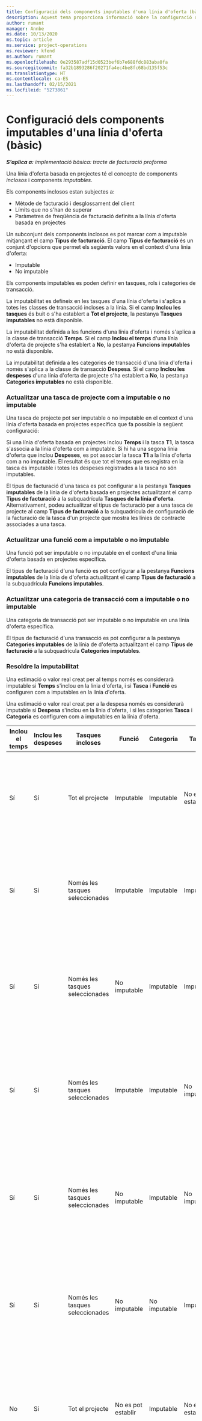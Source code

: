 ```yaml
---
title: Configuració dels components imputables d'una línia d'oferta (bàsic)
description: Aquest tema proporciona informació sobre la configuració de components imputables i no imputables en una línia d'oferta basada en el projecte.
author: rumant
manager: Annbe
ms.date: 10/13/2020
ms.topic: article
ms.service: project-operations
ms.reviewer: kfend
ms.author: rumant
ms.openlocfilehash: 0e293587adf15d0523bef6b7e688fdc883aba0fa
ms.sourcegitcommit: fa32b1893286f20271fa4ec4be8fc68bd135f53c
ms.translationtype: HT
ms.contentlocale: ca-ES
ms.lasthandoff: 02/15/2021
ms.locfileid: "5273861"
---
```

# <a name="configure-the-chargeable-components-of-a-quote-line---lite"></a>Configuració dels components imputables d'una línia d'oferta (bàsic)

_**S'aplica a:** implementació bàsica: tracte de facturació proforma_

Una línia d'oferta basada en projectes té el concepte de components *inclosos* i components *imputables*.

Els components inclosos estan subjectes a:

  - Mètode de facturació i desglossament del client
  - Límits que no s'han de superar 
  - Paràmetres de freqüència de facturació definits a la línia d'oferta basada en projectes

Un subconjunt dels components inclosos es pot marcar com a imputable mitjançant el camp **Tipus de facturació**. El camp **Tipus de facturació** és un conjunt d'opcions que permet els següents valors en el context d'una línia d'oferta:

  - Imputable
  - No imputable

Els components imputables es poden definir en tasques, rols i categories de transacció.

La imputabilitat es defineix en les tasques d'una línia d'oferta i s'aplica a totes les classes de transacció incloses a la línia. Si el camp **Inclou les tasques** és buit o s'ha establert a **Tot el projecte**, la pestanya **Tasques imputables** no està disponible.

La imputabilitat definida a les funcions d'una línia d'oferta i només s'aplica a la classe de transacció **Temps**. Si el camp **Inclou el temps** d'una línia d'oferta de projecte s'ha establert a **No**, la pestanya **Funcions imputables** no està disponible.

La imputabilitat definida a les categories de transacció d'una línia d'oferta i només s'aplica a la classe de transacció **Despesa**. Si el camp **Inclou les despeses** d'una línia d'oferta de projecte s'ha establert a **No**, la pestanya **Categories imputables** no està disponible.

### <a name="update-a-project-task-to-be-chargeable-or-non-chargeable"></a>Actualitzar una tasca de projecte com a imputable o no imputable

Una tasca de projecte pot ser imputable o no imputable en el context d'una línia d'oferta basada en projectes específica que fa possible la següent configuració:

Si una línia d'oferta basada en projectes inclou **Temps** i la tasca **T1**, la tasca s'associa a la línia d'oferta com a imputable. Si hi ha una segona línia d'oferta que inclou **Despeses**, es pot associar la tasca **T1** a la línia d'oferta com a no imputable. El resultat és que tot el temps que es registra en la tasca és imputable i totes les despeses registrades a la tasca no són imputables.

El tipus de facturació d'una tasca es pot configurar a la pestanya **Tasques imputables** de la línia de d'oferta basada en projectes actualitzant el camp **Tipus de facturació** a la subquadrícula **Tasques de la línia d'oferta**. Alternativament, podeu actualitzar el tipus de facturació per a una tasca de projecte al camp **Tipus de facturació** a la subquadrícula de configuració de la facturació de la tasca d'un projecte que mostra les línies de contracte associades a una tasca.

### <a name="update-a-role-to-be-chargeable-or-non-chargeable"></a>Actualitzar una funció com a imputable o no imputable

Una funció pot ser imputable o no imputable en el context d'una línia d'oferta basada en projectes específica.

El tipus de facturació d'una funció es pot configurar a la pestanya **Funcions imputables** de la línia de d'oferta actualitzant el camp **Tipus de facturació** a la subquadrícula **Funcions imputables**.

### <a name="update-a-transaction-category-to-be-chargeable-or-non-chargeable"></a>Actualitzar una categoria de transacció com a imputable o no imputable

Una categoria de transacció pot ser imputable o no imputable en una línia d'oferta específica.

El tipus de facturació d'una transacció es pot configurar a la pestanya **Categories imputables** de la línia de d'oferta actualitzant el camp **Tipus de facturació** a la subquadrícula **Categories imputables**.

### <a name="resolve-chargeability"></a>Resoldre la imputabilitat
Una estimació o valor real creat per al temps només es considerarà imputable si **Temps** s'inclou en la línia d'oferta, i si **Tasca** i **Funció** es configuren com a imputables en la línia d'oferta.

Una estimació o valor real creat per a la despesa només es considerarà imputable si **Despesa** s'inclou en la línia d'oferta, i si les categories **Tasca** i **Categoria** es configuren com a imputables en la línia d'oferta.

| Inclou el temps | Inclou les despeses | Tasques incloses | Funció | Categoria | Tasca | Facturació |
| --- | --- | --- | --- | --- | --- | --- |
| Sí | Sí | Tot el projecte | Imputable | Imputable | No es pot establir | Facturació en un valor real de temps: Imputable </br>Tipus de facturació en un valor real de despesa: Imputable |
| Sí | Sí | Només les tasques seleccionades | Imputable | Imputable | Imputable | Facturació en un valor real de temps: Imputable</br>Tipus de facturació en un valor real de despesa: Imputable |
| Sí | Sí | Només les tasques seleccionades | No imputable | Imputable | Imputable | Facturació en un valor real de temps: No imputable</br>Tipus de facturació en un valor real de despesa: Imputable |
| Sí | Sí | Només les tasques seleccionades | Imputable | Imputable | No imputable | Facturació en un valor real de temps: No imputable</br> Tipus de facturació en un valor real de despesa: No imputable |
| Sí | Sí | Només les tasques seleccionades | No imputable | Imputable | No imputable | Facturació en un valor real de temps: No imputable</br> Tipus de facturació en un valor real de despesa: No imputable |
| Sí | Sí | Només les tasques seleccionades | No imputable | No imputable | Imputable | Facturació en un valor real de temps: No imputable</br> Tipus de facturació en un valor real de despesa: No imputable |
| No | Sí | Tot el projecte | No es pot establir | Imputable | No es pot establir | Facturació en un valor real de temps: No disponible </br>Tipus de facturació en un valor real de despesa: Imputable |
| No | Sí | Tot el projecte | No es pot establir | No imputable | No es pot establir | Facturació en un valor real de temps: No disponible </br>Tipus de facturació en un valor real de despesa: No imputable |
| Sí | No | Tot el projecte | Imputable | No es pot establir | No es pot establir | Facturació en un valor real de temps: Imputable</br>Tipus de facturació en un valor real de despesa: No disponible |
| Sí | No | Tot el projecte | No imputable | No es pot establir | No es pot establir | Facturació en un valor real de temps: No imputable </br>Tipus de facturació en un valor real de despesa: No disponible |


[!INCLUDE[footer-include](../../includes/footer-banner.md)]